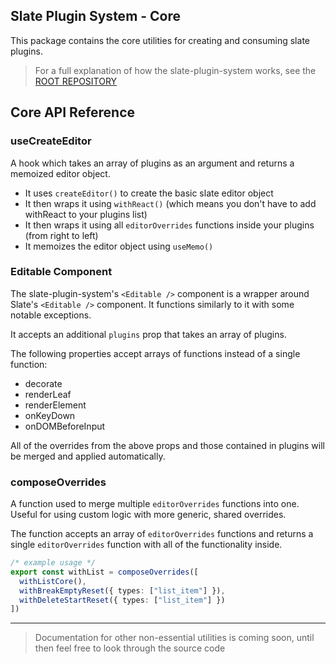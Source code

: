 ## Slate Plugin System - Core

This package contains the core utilities for creating and consuming slate plugins.

> For a full explanation of how the slate-plugin-system works, see the [ROOT REPOSITORY](../../README.md)

## Core API Reference

### useCreateEditor

A hook which takes an array of plugins as an argument and returns a memoized editor object.

- It uses `createEditor()` to create the basic slate editor object
- It then wraps it using `withReact()` (which means you don't have to add withReact to your plugins list)
- It then wraps it using all `editorOverrides` functions inside your plugins (from right to left)
- It memoizes the editor object using `useMemo()`

### Editable Component

The slate-plugin-system's `<Editable />` component is a wrapper around Slate's `<Editable />` component. It functions similarly to it with some notable exceptions.

It accepts an additional `plugins` prop that takes an array of plugins.

The following properties accept arrays of functions instead of a single function:

- decorate
- renderLeaf
- renderElement
- onKeyDown
- onDOMBeforeInput

All of the overrides from the above props and those contained in plugins will be merged and applied automatically.

### composeOverrides

A function used to merge multiple `editorOverrides` functions into one. Useful for using custom logic with more generic, shared overrides.

The function accepts an array of `editorOverrides` functions and returns a single `editorOverrides` function with all of the functionality inside.

```ts
/* example usage */
export const withList = composeOverrides([
  withListCore(),
  withBreakEmptyReset({ types: ["list_item"] }),
  withDeleteStartReset({ types: ["list_item"] })
])
```

---

> Documentation for other non-essential utilities is coming soon, until then feel free to look through the source code
